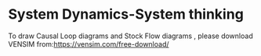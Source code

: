 # System Dynamics-System thinking
To draw Causal Loop diagrams and Stock Flow diagrams , please download VENSIM from:https://vensim.com/free-download/
